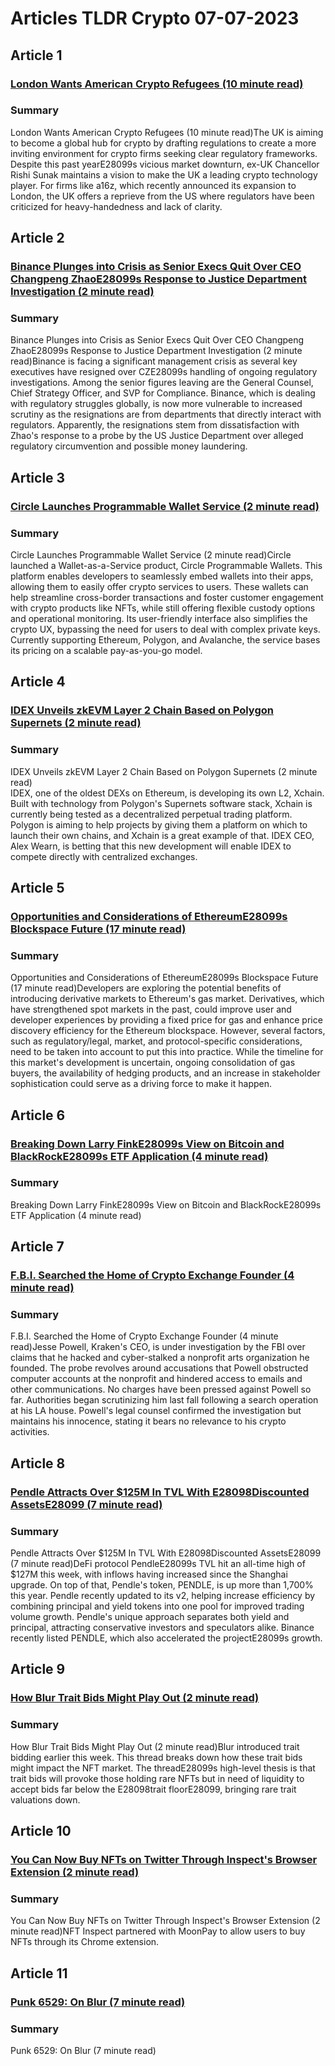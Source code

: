 # Articles TLDR Crypto 07-07-2023

## Article 1
### [London Wants American Crypto Refugees (10 minute read)](https://tldr.tech)
### Summary 
 London Wants American Crypto Refugees (10 minute read)The UK is aiming to become a global hub for crypto by drafting regulations to create a more inviting environment for crypto firms seeking clear regulatory frameworks. Despite this past yearE28099s vicious market downturn, ex-UK Chancellor Rishi Sunak maintains a vision to make the UK a leading crypto technology player. For firms like a16z, which recently announced its expansion to London, the UK offers a reprieve from the US where regulators have been criticized for heavy-handedness and lack of clarity.

## Article 2
### [Binance Plunges into Crisis as Senior Execs Quit Over CEO Changpeng ZhaoE28099s Response to Justice Department Investigation (2 minute read)](https://tldr.tech)
### Summary 
 Binance Plunges into Crisis as Senior Execs Quit Over CEO Changpeng ZhaoE28099s Response to Justice Department Investigation (2 minute read)Binance is facing a significant management crisis as several key executives have resigned over CZE28099s handling of ongoing regulatory investigations. Among the senior figures leaving are the General Counsel, Chief Strategy Officer, and SVP for Compliance. Binance, which is dealing with regulatory struggles globally, is now more vulnerable to increased scrutiny as the resignations are from departments that directly interact with regulators. Apparently, the resignations stem from dissatisfaction with Zhao's response to a probe by the US Justice Department over alleged regulatory circumvention and possible money laundering.

## Article 3
### [Circle Launches Programmable Wallet Service (2 minute read)](https://tldr.tech)
### Summary 
 Circle Launches Programmable Wallet Service (2 minute read)Circle launched a Wallet-as-a-Service product, Circle Programmable Wallets. This platform enables developers to seamlessly embed wallets into their apps, allowing them to easily offer crypto services to users. These wallets can help streamline cross-border transactions and foster customer engagement with crypto products like NFTs, while still offering flexible custody options and operational monitoring. Its user-friendly interface also simplifies the crypto UX, bypassing the need for users to deal with complex private keys. Currently supporting Ethereum, Polygon, and Avalanche, the service bases its pricing on a scalable pay-as-you-go model.

## Article 4
### [IDEX Unveils zkEVM Layer 2 Chain Based on Polygon Supernets (2 minute read)](https://tldr.tech)
### Summary 
 IDEX Unveils zkEVM Layer 2 Chain Based on Polygon Supernets (2 minute read)<br>IDEX, one of the oldest DEXs on Ethereum, is developing its own L2, Xchain. Built with technology from Polygon's Supernets software stack, Xchain is currently being tested as a decentralized perpetual trading platform. Polygon is aiming to help projects by giving them a platform on which to launch their own chains, and Xchain is a great example of that. IDEX CEO, Alex Wearn, is betting that this new development will enable IDEX to compete directly with centralized exchanges.

## Article 5
### [Opportunities and Considerations of EthereumE28099s Blockspace Future (17 minute read)](https://tldr.tech)
### Summary 
 Opportunities and Considerations of EthereumE28099s Blockspace Future (17 minute read)Developers are exploring the potential benefits of introducing derivative markets to Ethereum's gas market. Derivatives, which have strengthened spot markets in the past, could improve user and developer experiences by providing a fixed price for gas and enhance price discovery efficiency for the Ethereum blockspace. However, several factors, such as regulatory/legal, market, and protocol-specific considerations, need to be taken into account to put this into practice. While the timeline for this market's development is uncertain, ongoing consolidation of gas buyers, the availability of hedging products, and an increase in stakeholder sophistication could serve as a driving force to make it happen.

## Article 6
### [Breaking Down Larry FinkE28099s View on Bitcoin and BlackRockE28099s ETF Application (4 minute read)](https://tldr.tech)
### Summary 
 Breaking Down Larry FinkE28099s View on Bitcoin and BlackRockE28099s ETF Application (4 minute read)

## Article 7
### [F.B.I. Searched the Home of Crypto Exchange Founder (4 minute read)](https://tldr.tech)
### Summary 
 F.B.I. Searched the Home of Crypto Exchange Founder (4 minute read)Jesse Powell, Kraken's CEO, is under investigation by the FBI over claims that he hacked and cyber-stalked a nonprofit arts organization he founded. The probe revolves around accusations that Powell obstructed computer accounts at the nonprofit and hindered access to emails and other communications. No charges have been pressed against Powell so far. Authorities began scrutinizing him last fall following a search operation at his LA house. Powell's legal counsel confirmed the investigation but maintains his innocence, stating it bears no relevance to his crypto activities.

## Article 8
### [Pendle Attracts Over $125M In TVL With E28098Discounted AssetsE28099 (7 minute read)](https://tldr.tech)
### Summary 
 Pendle Attracts Over $125M In TVL With E28098Discounted AssetsE28099 (7 minute read)DeFi protocol PendleE28099s TVL hit an all-time high of $127M this week, with inflows having increased since the Shanghai upgrade. On top of that, Pendle's token, PENDLE, is up more than 1,700% this year. Pendle recently updated to its v2, helping increase efficiency by combining principal and yield tokens into one pool for improved trading volume growth. Pendle's unique approach separates both yield and principal, attracting conservative investors and speculators alike. Binance recently listed PENDLE, which also accelerated the projectE28099s growth.</span>

## Article 9
### [How Blur Trait Bids Might Play Out (2 minute read)](https://tldr.tech)
### Summary 
 How Blur Trait Bids Might Play Out (2 minute read)Blur introduced trait bidding earlier this week. This thread breaks down how these trait bids might impact the NFT market. The threadE28099s high-level thesis is that trait bids will provoke those holding rare NFTs but in need of liquidity to accept bids far below the E28098trait floorE28099, bringing rare trait valuations down.</span>

## Article 10
### [You Can Now Buy NFTs on Twitter Through Inspect's Browser Extension (2 minute read)](https://tldr.tech)
### Summary 
 You Can Now Buy NFTs on Twitter Through Inspect's Browser Extension (2 minute read)NFT Inspect partnered with MoonPay to allow users to buy NFTs through its Chrome extension.

## Article 11
### [Punk 6529: On Blur (7 minute read)](https://tldr.tech)
### Summary 
 Punk 6529: On Blur (7 minute read)

